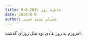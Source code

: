 ```yaml
---
title: خاطره روز 2019-8-9
date: 2019-8-9
author: شعبان محمد حسنی
---
```


امروزم یه روز عادی بود مثل روزای گذشته.